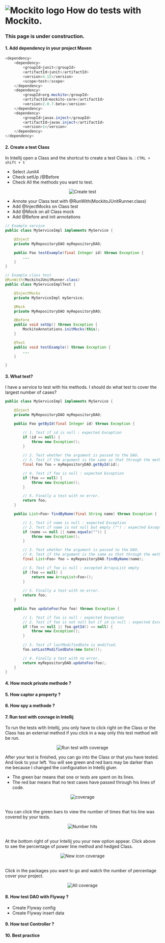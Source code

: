 # ![Mockito logo](https://raw.githubusercontent.com/MaximeFrancoeur/How-do-tests/master/img/mockito_logo.png)  How do tests with Mockito.
### This page is under construction.

#### 1. Add dependency in your project Maven 
```java
<dependency>
	<dependency>
		<groupId>junit</groupId>
		<artifactId>junit</artifactId>
		<version>4.12</version>
		<scope>test</scope>
	</dependency>
	<dependency>
		<groupId>org.mockito</groupId>
		<artifactId>mockito-core</artifactId>
		<version>2.0.7-beta</version>
	</dependency>
	<dependency>
		<groupId>javax.inject</groupId>
		<artifactId>javax.inject</artifactId>
		<version>1</version>
	</dependency>
</dependency>
```

#### 2. Create a test Class
In Intellij open a Class and the shortcut to create a test Class is. : `CTRL + shift + t`

- Select Junit4
- Check setUp /@Before
- Check All the methods you want to test.

<p align="center">
<img align="center" src="https://raw.githubusercontent.com/MaximeFrancoeur/How-do-tests/master/img/create_test.png" alt="Create test">

  - Annote your Class test with @RunWith(MockitoJUnitRunner.class)
  - Add @InjectMocks on Class test
  - Add @Mock on all Class mock
  - Add @Before and init annotations

```java
// Example service
public class MyServiceImpl implements MyService {

    @Inject
    private MyRepositoryDAO myRepositoryDAO;

    public Foo testExample(final Integer id) throws Exception {
		...
    }
}

// Example class test
@RunWith(MockitoJUnitRunner.class)
public class MyServiceImplTest {

    @InjectMocks
    private MyServiceImpl myService;

    @Mock
    private MyRepositoryDAO myRepositoryDAO;

    @Before
    public void setUp() throws Exception {
        MockitoAnnotations.initMocks(this);
    }

    @Test
    public void testExample() throws Exception {
	    ...
	}

}
```

#### 3. What test?

I have a service to test with his methods. I should do what test to cover the largest number of cases?

```java
public class MyServiceImpl implements MyService {

    @Inject
    private MyRepositoryDAO myRepositoryDAO;

    public Foo getById(final Integer id) throws Exception {

		// 1. Test if id is null : expected Exception
        if (id == null) {
            throw new Exception();
        }
        
		// 2. Test whether the argument is passed to the DAO.
		// 3. Test if the argument is the same as that through the method.
        final Foo foo = myRepositoryDAO.getById(id);

		// 4. Test if foo is null : expected Exception
        if (foo == null) {
            throw new Exception();
        }

		// 5. Finally a test with no error.
        return foo;
    }

    public List<Foo> findByName(final String name) throws Exception {

		// 1. Test if name is null : expected Exception
		// 2. Test if name is not null but empty ("") : expected Exception
        if (name == null || name.equals("")) {
            throw new Exception();
        }

		// 3. Test whether the argument is passed to the DAO.
		// 4. Test if the argument is the same as that through the method.
        final List<Foo> foo = myRepositoryDAO.findByName(name);

		// 5. Test if foo is null : excepted ArraysList empty
        if (foo == null) {
            return new ArrayList<Foo>();
        }
		
		// 5. Finally a test with no error.
        return foo;
    }

    public Foo updateFoo(Foo foo) throws Exception {

		// 1. Test if foo is null : expected Exception
		// 2. Test if foo is not null but if id is null : expected Exception
        if (foo == null || foo.getId() == null) {
            throw new Exception();
        }
		
		// 3. Test if lastModifiedDate is modified.
        foo.setLastModifiedDate(new Date());

		// 4. Finally a test with no error.
        return myRepositoryDAO.updateFoo(foo);
    }
}
```

#### 4. How mock private methode ?

#### 5. How captor a property ?

#### 6. How spy a methode ?

#### 7. Run test with covrage in Intellij

To run the tests with Intellij, you only have to click right on the Class or the Class has an external method if you click in a way only this test method will be run.

<p align="center">
<img align="center" src="https://raw.githubusercontent.com/MaximeFrancoeur/How-do-tests/master/img/right_click.png" alt="Run test with coverage">
<p>

<p>
After your test is finished, you can go into the Class or that you have tested. And look to your left. You will see green and red bars may be darker than me because I changed the configuration in Intellij gluer.
</p>

- The green bar means that one or tests are spent on its lines.
- The red bar means that no test cases have passed through his lines of code.

<p align="center">
<img align="center" src="https://raw.githubusercontent.com/MaximeFrancoeur/How-do-tests/master/img/covrage.png" alt="coverage">
</p>

<br/>
You can click the green bars to view the number of times that his line was covered by your tests.

<p align="center">
<img align="center" src="https://raw.githubusercontent.com/MaximeFrancoeur/How-do-tests/master/img/left_click_covrage.png" alt="Number hits">
</p>

<br/>
At the bottom right of your Intellij you your new option appear.
Click above to see the percentage of power line method and hedged Class.

<p align="center">
<img align="center" src="https://raw.githubusercontent.com/MaximeFrancoeur/How-do-tests/master/img/icon_covrage_right.png" alt="New icon coverage">
</p>

<br/>
Click in the packages you want to go and watch the number of percentage cover your project.

<p align="center">
<img align="center" src="https://raw.githubusercontent.com/MaximeFrancoeur/How-do-tests/master/img/covrage_detail.png" alt="All coverage">
</p>


#### 8. How test DAO with Flyway ?
  - Create Flyway config
  - Create Flyway insert data

#### 9. How test Controller ?

#### 10. Best practice

